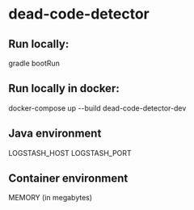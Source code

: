 # dead-code-detector

## Run locally:

gradle bootRun

## Run locally in docker:

docker-compose up --build dead-code-detector-dev

## Java environment

LOGSTASH_HOST
LOGSTASH_PORT

## Container environment
MEMORY (in megabytes)